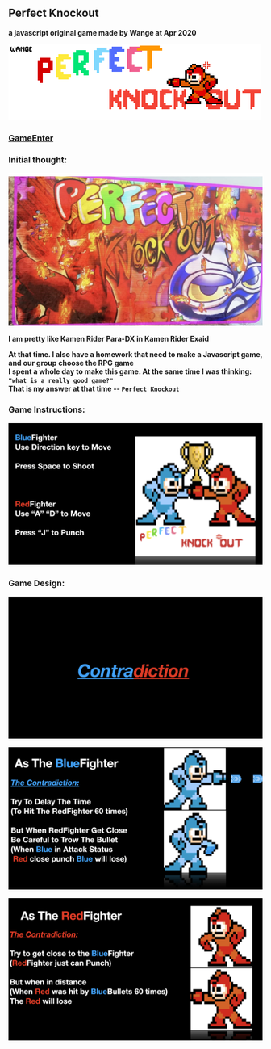 ## Perfect Knockout  
**a javascript original game made by Wange at Apr 2020**

![PN](title.gif)

### [GameEnter](https://angold-4.github.io/Perfect_Knockout/PK.html)

### Initial thought:
![Exaid](SS2.jpeg)

**I am pretty like Kamen Rider Para-DX in Kamen Rider Exaid<br>**

**At that time. I also have a homework that need to make a Javascript game, and our group choose the RPG game<br>**
**I spent a whole day to make this game. At the same time I was thinking: ```"what is a really good game?"```<br>**
**That is my answer at that time -- ```Perfect Knockout```<br>**


### Game Instructions:
![P1](P1.png)


### Game Design:
![P2](P2.png)

![P3](P3.png)

![P4](P4.png)

